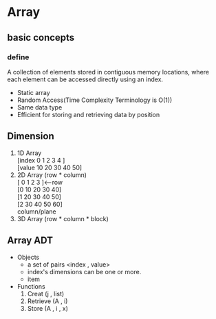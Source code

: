 # Array

## basic concepts

### define
A collection of elements stored in contiguous memory locations, where each element can be accessed directly using an index.

- Static array
- Random Access(Time Complexity Terminology is O(1))
- Same data type
- Efficient for storing and retrieving data by position

## Dimension
 1. 1D Array  
    [index  0   1   2   3   4 ]  
    [value  10  20  30  40  50]  
 2. 2D Array (row * column)   
    [   0  1  2  3 ]<--row  
    [0  10 20 30 40]  
    [1  20 30 40 50]  
    [2  30 40 50 60]  
    column/plane  
 3. 3D Array (row * column * block)   

 ## Array ADT
 - Objects
    * a set of pairs <index , value>
    * index's dimensions can be one or more.
    * item
 - Functions
    1. Creat (j , list)
    2. Retrieve (A , i)
    3. Store (A , i , x)
    